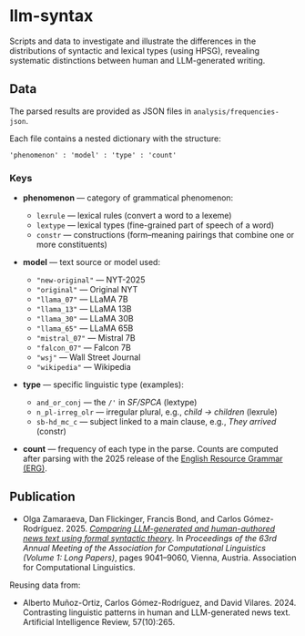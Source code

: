 # llm-syntax

Scripts and data to investigate and illustrate the differences in the distributions of syntactic and lexical types (using HPSG), revealing systematic distinctions between human and LLM-generated writing. 


## Data

The parsed results are provided as JSON files in `analysis/frequencies-json`.

Each file contains a nested dictionary with the structure:

```
'phenomenon' : 'model' : 'type' : 'count'
```

### Keys

* **phenomenon** — category of grammatical phenomenon:

  * `lexrule` — lexical rules (convert a word to a lexeme)
  * `lextype` — lexical types (fine-grained part of speech of a word)
  * `constr` — constructions (form–meaning pairings that combine one or more constituents)

* **model** — text source or model used:

  * `"new-original"` — NYT-2025
  * `"original"` — Original NYT
  * `"llama_07"` — LLaMA 7B
  * `"llama_13"` — LLaMA 13B
  * `"llama_30"` — LLaMA 30B
  * `"llama_65"` — LLaMA 65B
  * `"mistral_07"` — Mistral 7B
  * `"falcon_07"` — Falcon 7B
  * `"wsj"` — Wall Street Journal
  * `"wikipedia"` — Wikipedia

* **type** — specific linguistic type (examples):

  * `and_or_conj` — the `/'` in *SF/SPCA* (lextype)
  * `n_pl-irreg_olr` — irregular plural, e.g., *child → children* (lexrule)
  * `sb-hd_mc_c` — subject linked to a main clause, e.g., *They arrived* (constr)

* **count** — frequency of each type in the parse. Counts are computed after parsing with the 2025 release of the [English Resource Grammar (ERG)](https://github.com/delph-in/erg/releases/tag/2025).


## Publication

* Olga Zamaraeva, Dan Flickinger, Francis Bond, and Carlos Gómez-Rodríguez. 2025. *[Comparing LLM-generated and human-authored news text using formal syntactic theory](https://aclanthology.org/2025.acl-long.443/)*. In *Proceedings of the 63rd Annual Meeting of the Association for Computational Linguistics (Volume 1: Long Papers)*, pages 9041–9060, Vienna, Austria. Association for Computational Linguistics.

Reusing data from:

* Alberto Muñoz-Ortiz, Carlos Gómez-Rodríguez, and David Vilares. 2024. Contrasting linguistic patterns in human and LLM-generated news text. Artificial Intelligence Review, 57(10):265.
